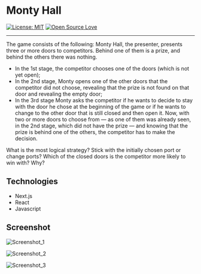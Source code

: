 # Monty Hall

[![License: MIT](https://img.shields.io/badge/License-MIT-green.svg)](https://opensource.org/licenses/MIT)
[![Open Source Love](https://badges.frapsoft.com/os/v1/open-source.svg?v=103)](https://github.com/ellerbrock/open-source-badges/)

---
The game consists of the following: Monty Hall, the presenter, presents three or more doors to competitors. Behind one of them is a prize, and behind the others there was nothing.

- In the 1st stage, the competitor chooses one of the doors (which is not yet open);
- In the 2nd stage, Monty opens one of the other doors that the competitor did not choose, revealing that the prize is not found on that door and revealing the empty door;
- In the 3rd stage Monty asks the competitor if he wants to decide to stay with the door he chose at the beginning of the game or if he wants to change to the other door that is still closed and then open it. Now, with two or more doors to choose from — as one of them was already seen, in the 2nd stage, which did not have the prize — and knowing that the prize is behind one of the others, the competitor has to make the decision.

What is the most logical strategy? Stick with the initially chosen port or change ports? Which of the closed doors is the competitor more likely to win with? Why?

## Technologies

- Next.js
- React
- Javascript

## Screenshot

![Screenshot_1](https://user-images.githubusercontent.com/3647246/132836660-c5b9d721-84bb-4ac4-9fde-8154f0c9bae3.jpg)

![Screenshot_2](https://user-images.githubusercontent.com/3647246/132836663-d5a587e8-f721-4851-8092-d9db112c8279.jpg)

![Screenshot_3](https://user-images.githubusercontent.com/3647246/132836664-bb41b36b-abcd-4999-a97c-c4801cb802fa.jpg)
